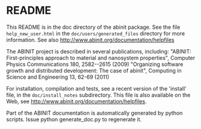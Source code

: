 README
======

This README is in the doc directory of the abinit package.
See the file `help_new_user.html` in the `doc/users/generated_files`
directory for more information.
See also <http://www.abinit.org/documentation/helpfiles>

The ABINIT project is described in several publications, including:
"ABINIT: First-principles approach to material and nanosystem properties", Computer Physics Communications 180, 2582--2615 (2009)
"Organizing software growth and distributed development: The case of abinit", Computing in Science and Engineering 13, 62-69 (2011)

For installation, compilation and tests,
see a recent version of the 'install' file, in the `doc/install_notes` subdirectory.
This file is also available on the Web, see <http://www.abinit.org/documentation/helpfiles>.

Part of the ABINIT documentation is automatically generated by python scripts.
Issue 
python generate_doc.py
to regenerate it.

